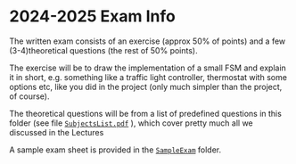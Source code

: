 # 2024-2025 Exam Info

The written exam consists of an exercise (approx 50% of points) 
and a few (3-4)theoretical questions (the rest of 50% points). 

The exercise will be to draw the implementation of a small FSM and explain it in short,
e.g. something like a traffic light controller, thermostat with some options etc, 
like you did in the project (only much simpler than the project, of course).

The theoretical questions will be from a list of predefined questions in this folder
(see file [`SubjectsList.pdf`](SubjectsList.pdf) ), which cover pretty much all we discussed in the Lectures

A sample exam sheet is provided in the [`SampleExam`](../SampleExam) folder.
